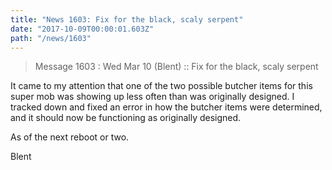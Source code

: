 ```yaml
---
title: "News 1603: Fix for the black, scaly serpent"
date: "2017-10-09T00:00:01.603Z"
path: "/news/1603"
---
```


> Message 1603 : Wed Mar 10 (Blent)      :: Fix for the black, scaly serpent

It came to my attention that one of the two possible butcher items for
this super mob was showing up less often than was originally designed. I
tracked down and fixed an error in how the butcher items were determined,
and it should now be functioning as originally designed.

As of the next reboot or two.

Blent